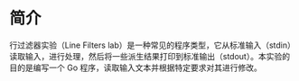 # 简介

行过滤器实验（Line Filters lab）是一种常见的程序类型，它从标准输入（stdin）读取输入，进行处理，然后将一些派生结果打印到标准输出（stdout）。本实验的目的是编写一个 Go 程序，读取输入文本并根据特定要求对其进行修改。
